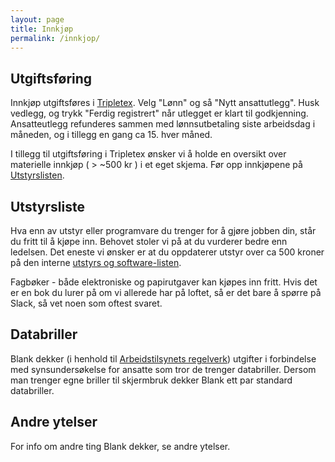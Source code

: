 ```yaml
---
layout: page
title: Innkjøp
permalink: /innkjop/
---
```


## Utgiftsføring
Innkjøp utgiftsføres i [Tripletex](https://www.tripletex.no/). Velg "Lønn" og så "Nytt ansattutlegg". Husk vedlegg, og trykk "Ferdig registrert" når utlegget er klart til godkjenning. Ansatteutlegg refunderes sammen med lønnsutbetaling siste arbeidsdag i måneden, og i tillegg en gang ca 15. hver måned.

I tillegg til utgiftsføring i Tripletex ønsker vi å holde en oversikt over materielle innkjøp ( > ~500 kr ) i et eget skjema. Før opp innkjøpene på [Utstyrslisten](https://drive.google.com/open?id=1K-okaHKiYPvpR9Bf_p4dm63qcQ_Xl5qT58ZjIAmt3RY).

## Utstyrsliste

Hva enn av utstyr eller programvare du trenger for å gjøre jobben din, står du fritt til å kjøpe inn. Behovet stoler vi på at du vurderer bedre enn ledelsen. Det eneste vi ønsker er at du oppdaterer utstyr over ca 500 kroner på den interne [utstyrs og software-listen](https://drive.google.com/open?id=1K-okaHKiYPvpR9Bf_p4dm63qcQ_Xl5qT58ZjIAmt3RY).

Fagbøker - både elektroniske og papirutgaver kan kjøpes inn fritt. Hvis det er en bok du lurer på om vi allerede har på loftet, så er det bare å spørre på Slack, så vet noen som oftest svaret.


## Databriller

Blank dekker (i henhold til [Arbeidstilsynets regelverk](https://www.arbeidstilsynet.no/tema/ergonomi/arbeid-ved-dataskjerm/synsundersoking-og-databriller/)) utgifter i forbindelse med synsundersøkelse for ansatte som tror de trenger databriller. Dersom man trenger egne briller til skjermbruk dekker Blank ett par standard databriller.

## Andre ytelser

For info om andre ting Blank dekker, se andre ytelser.